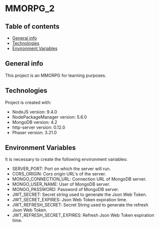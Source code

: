 # MMORPG_2

## Table of contents
* [General info](#general-info)
* [Technologies](#technologies)
* [Environment Variables](#environment-variables)

## General info
This project is an MMORPG for learning purposes.
	
## Technologies
Project is created with:
* NodeJS version: 9.4.0
* NodePackageManager version: 5.6.0
* MongoDB version: 4.2
* http-server version: 0.12.0
* Phaser version: 3.21.0

	
## Environment Variables
It is necessary to create the following environment variables:
* SERVER_PORT: Port on which the server will run.
* CORS_ORIGIN: Cors origin URL's of the server.
* MONGO_CONNECTION_URL: Connection URL of MongoDB server.
* MONGO_USER_NAME: User of MongoDB server.
* MONGO_PASSWORD: Password of MongoDB server.
* JWT_SECRET: Secret string used to generate the Json Web Token.
* JWT_SECRET_EXPIRES: Json Web Token expiration time.
* JWT_REFRESH_SECRET: Secret String used to generate the refresh Json Web Token.
* JWT_REFRESH_SECRET_EXPIRES: Refresh Json Web Token expiration time.
